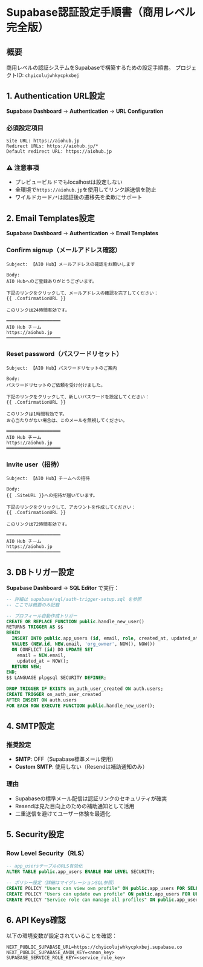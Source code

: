 # Supabase認証設定手順書（商用レベル完全版）

## 概要
商用レベルの認証システムをSupabaseで構築するための設定手順書。
プロジェクトID: `chyicolujwhkycpkxbej`

## 1. Authentication URL設定

**Supabase Dashboard** → **Authentication** → **URL Configuration**

### 必須設定項目
```
Site URL: https://aiohub.jp
Redirect URLs: https://aiohub.jp/*
Default redirect URL: https://aiohub.jp
```

### ⚠️ 注意事項
- プレビュービルドでもlocalhostは設定しない
- 全環境で`https://aiohub.jp`を使用してリンク誤送信を防止
- ワイルドカード`/*`は認証後の遷移先を柔軟にサポート

## 2. Email Templates設定

**Supabase Dashboard** → **Authentication** → **Email Templates**

### Confirm signup（メールアドレス確認）
```
Subject: 【AIO Hub】メールアドレスの確認をお願いします

Body:
AIO Hubへのご登録ありがとうございます。

下記のリンクをクリックして、メールアドレスの確認を完了してください：
{{ .ConfirmationURL }}

このリンクは24時間有効です。

━━━━━━━━━━━━━━━━━━━━
AIO Hub チーム
https://aiohub.jp
━━━━━━━━━━━━━━━━━━━━
```

### Reset password（パスワードリセット）
```
Subject: 【AIO Hub】パスワードリセットのご案内

Body:
パスワードリセットのご依頼を受け付けました。

下記のリンクをクリックして、新しいパスワードを設定してください：
{{ .ConfirmationURL }}

このリンクは1時間有効です。
お心当たりがない場合は、このメールを無視してください。

━━━━━━━━━━━━━━━━━━━━
AIO Hub チーム
https://aiohub.jp
━━━━━━━━━━━━━━━━━━━━
```

### Invite user（招待）
```
Subject: 【AIO Hub】チームへの招待

Body:
{{ .SiteURL }}への招待が届いています。

下記のリンクをクリックして、アカウントを作成してください：
{{ .ConfirmationURL }}

このリンクは72時間有効です。

━━━━━━━━━━━━━━━━━━━━
AIO Hub チーム
https://aiohub.jp
━━━━━━━━━━━━━━━━━━━━
```

## 3. DBトリガー設定

**Supabase Dashboard** → **SQL Editor** で実行：

```sql
-- 詳細は supabase/sql/auth-trigger-setup.sql を参照
-- ここでは概要のみ記載

-- プロフィール自動作成トリガー
CREATE OR REPLACE FUNCTION public.handle_new_user()
RETURNS TRIGGER AS $$
BEGIN
  INSERT INTO public.app_users (id, email, role, created_at, updated_at)
  VALUES (NEW.id, NEW.email, 'org_owner', NOW(), NOW())
  ON CONFLICT (id) DO UPDATE SET
    email = NEW.email,
    updated_at = NOW();
  RETURN NEW;
END;
$$ LANGUAGE plpgsql SECURITY DEFINER;

DROP TRIGGER IF EXISTS on_auth_user_created ON auth.users;
CREATE TRIGGER on_auth_user_created
AFTER INSERT ON auth.users
FOR EACH ROW EXECUTE FUNCTION public.handle_new_user();
```

## 4. SMTP設定

### 推奨設定
- **SMTP**: OFF（Supabase標準メール使用）
- **Custom SMTP**: 使用しない（Resendは補助通知のみ）

### 理由
- Supabaseの標準メール配信は認証リンクのセキュリティが確実
- Resendは見た目向上のための補助通知として活用
- 二重送信を避けてユーザー体験を最適化

## 5. Security設定

### Row Level Security（RLS）
```sql
-- app_usersテーブルのRLS有効化
ALTER TABLE public.app_users ENABLE ROW LEVEL SECURITY;

-- ポリシー設定（詳細はマイグレーションSQL参照）
CREATE POLICY "Users can view own profile" ON public.app_users FOR SELECT USING (auth.uid() = id);
CREATE POLICY "Users can update own profile" ON public.app_users FOR UPDATE USING (auth.uid() = id);
CREATE POLICY "Service role can manage all profiles" ON public.app_users FOR ALL USING (auth.role() = 'service_role');
```

## 6. API Keys確認

以下の環境変数が設定されていることを確認：

```env
NEXT_PUBLIC_SUPABASE_URL=https://chyicolujwhkycpkxbej.supabase.co
NEXT_PUBLIC_SUPABASE_ANON_KEY=<anon_key>
SUPABASE_SERVICE_ROLE_KEY=<service_role_key>
```